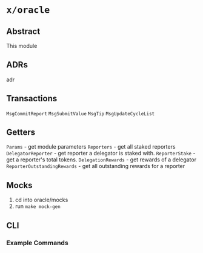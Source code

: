 # `x/oracle`

## Abstract

This module 

## ADRs

adr

## Transactions

`MsgCommitReport`
`MsgSubmitValue`
`MsgTip`
`MsgUpdateCycleList`

## Getters

`Params` - get module parameters
`Reporters` - get all staked reporters
`DelegatorReporter` - get reporter a delegator is staked with.
`ReporterStake` - get a reporter's total tokens.
`DelegationRewards` - get rewards of a delegator
`ReporterOutstandingRewards` - get all outstanding rewards for a reporter

## Mocks

1. cd into oracle/mocks
2. run `make mock-gen`

## CLI

### Example Commands
